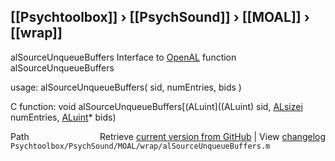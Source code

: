 ## [[Psychtoolbox]] &#8250; [[PsychSound]] &#8250; [[MOAL]] &#8250; [[wrap]]

alSourceUnqueueBuffers  Interface to [OpenAL](OpenAL) function alSourceUnqueueBuffers  
  
usage:  alSourceUnqueueBuffers( sid, numEntries, bids )  
  
C function:  void alSourceUnqueueBuffers[(ALuint]((ALuint) sid, [ALsizei](ALsizei) numEntries, [ALuint](ALuint)\* bids)  




<div class="code_header" style="text-align:right;">
  <span style="float:left;">Path&nbsp;&nbsp;</span> <span class="counter">Retrieve <a href=
  "https://raw.github.com/Psychtoolbox-3/Psychtoolbox-3/beta/Psychtoolbox/PsychSound/MOAL/wrap/alSourceUnqueueBuffers.m">current version from GitHub</a> | View <a href=
  "https://github.com/Psychtoolbox-3/Psychtoolbox-3/commits/beta/Psychtoolbox/PsychSound/MOAL/wrap/alSourceUnqueueBuffers.m">changelog</a></span>
</div>
<div class="code">
  <code>Psychtoolbox/PsychSound/MOAL/wrap/alSourceUnqueueBuffers.m</code>
</div>

